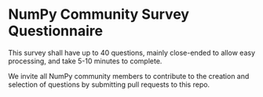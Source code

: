 <h1>NumPy Community Survey Questionnaire</h1>
<p>This survey shall have up to 40 questions, mainly close-ended to allow easy processing, and take 5-10 minutes to complete.</p>
<p>We invite all NumPy community members to contribute to the creation and selection of questions by submitting pull requests to this repo.
</p>
